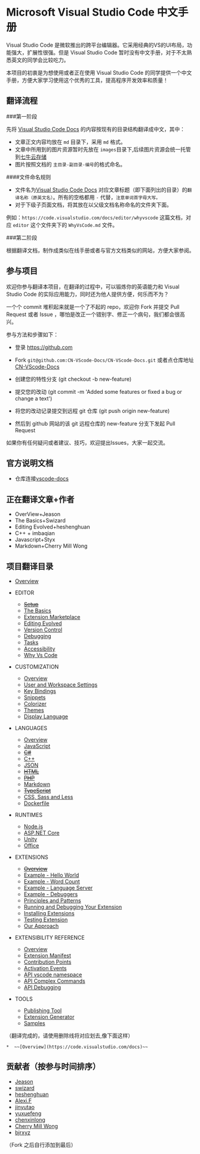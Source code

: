 
Microsoft Visual Studio Code 中文手册
===============

Visual Studio Code 是微软推出的跨平台编辑器。它采用经典的VS的UI布局，功能强大，扩展性很强。但是  Visual Studio Code 暂时没有中文手册，对于不太熟悉英文的同学会比较吃力。

本项目的初衷是为想使用或者正在使用 Visual Studio Code 的同学提供一个中文手册，方便大家学习使用这个优秀的工具，提高程序开发效率和质量！


## 翻译流程

###第一阶段

先将 [Visual Studio Code Docs](https://code.visualstudio.com/docs) 的内容按现有的目录结构翻译成中文，其中：

- 文章正文内容均放在 `md` 目录下，采用 `md` 格式。
- 文章中所用到的图片资源暂时先放在 `images`目录下,后续图片资源会统一托管到[七牛云存储](http://www.qiniu.com/)
- 图片按照文档的 `主目录-副目录-编号`的格式命名。

####文件命名规则

- 文件名为[Visual Studio Code Docs](https://code.visualstudio.com/docs) 对应文章标题（即下面列出的目录）的`翻译名称（原英文名）`。所有的空格都用 `-` 代替，`注意单词首字母大写。`
- 对于下级子页面文档，将其放在以父级文档名称命名的文件夹下面。

例如：`https://code.visualstudio.com/docs/editor/whyvscode` 这篇文档，对应 `editor` 这个文件夹下的 `WhyVsCode.md` 文件。

###第二阶段

根据翻译文档，制作成类似在线手册或者与官方文档类似的网站，方便大家参阅。

## 参与项目

欢迎你参与翻译本项目，在翻译的过程中，可以锻炼你的英语能力和 Visual Studio Code 的实际应用能力，同时还为他人提供方便，何乐而不为？

一个个 commit 堆积起来就是一个了不起的 repo，欢迎你 Fork 并提交 Pull Request 或者 Issue ，哪怕是改正一个错别字、修正一个病句，我们都会很高兴。

参与方法和步骤如下：

* 登录 https://github.com

* Fork `git@github.com:CN-VScode-Docs/CN-VScode-Docs.git` 或者点仓库地址[CN-VScode-Docs](https://github.com/jeasonstudio/CN-VScode-Docs.git)

* 创建您的特性分支 (git checkout -b new-feature)

* 提交您的改动 (git commit -m 'Added some features or fixed a bug or change a text')

* 将您的改动记录提交到远程 git 仓库 (git push origin new-feature)

* 然后到 github 网站的该 git 远程仓库的 new-feature 分支下发起 Pull Request

如果你有任何疑问或者建议、技巧，欢迎提出Issues，大家一起交流。

## 官方说明文档

* 仓库连接[vscode-docs](https://github.com/Microsoft/vscode-docs.git)

## 正在翻译文章+作者

* OverView+Jeason
* The Basics+Swizard
* Editing Evolved+heshenghuan
* C++ + imbaqian
* Javascript+Styx
* Markdown+Cherry Mill Wong

## 项目翻译目录

* [Overview](https://code.visualstudio.com/docs)

* EDITOR
  * ~~[Setup](https://code.visualstudio.com/docs/editor/setup)~~
  * [The Basics](https://code.visualstudio.com/docs/editor/codebasics)
  * [Extension Marketplace](https://code.visualstudio.com/docs/editor/extension-gallery)
  * [Editing Evolved](https://code.visualstudio.com/docs/editor/editingevolved)
  * [Version Control](https://code.visualstudio.com/docs/editor/versioncontrol)
  * [Debugging](https://code.visualstudio.com/docs/editor/debugging)
  * [Tasks](https://code.visualstudio.com/docs/editor/tasks)
  * [Accessibility](https://code.visualstudio.com/docs/editor/accessibility)
  * [Why Vs Code](https://code.visualstudio.com/docs/editor/whyvscode)

* CUSTOMIZATION
  * [Overview](https://code.visualstudio.com/docs/customization/overview)
  * [User and Workspace Settings](https://code.visualstudio.com/docs/customization/userandworkspace)
  * [Key Bindings](https://code.visualstudio.com/docs/customization/keybindings)
  * [Snippets](https://code.visualstudio.com/docs/customization/userdefinedsnippets)
  * [Colorizer](https://code.visualstudio.com/docs/customization/colorizer)
  * [Themes](https://code.visualstudio.com/docs/customization/themes)
  * [Display Language](https://code.visualstudio.com/docs/customization/locales)

* LANGUAGES
  * [Overview](https://code.visualstudio.com/docs/languages/overview)
  * [JavaScript](https://code.visualstudio.com/docs/languages/javascript)
  * ~~[C#](https://code.visualstudio.com/docs/languages/csharp)~~
  * [C++](https://code.visualstudio.com/docs/languages/cpp)
  * [JSON](https://code.visualstudio.com/docs/languages/json)
  * ~~[HTML](https://code.visualstudio.com/docs/languages/html)~~
  * ~~[PHP](https://code.visualstudio.com/docs/languages/php)~~
  * [Markdown](https://code.visualstudio.com/docs/languages/markdown)
  * ~~[TypeScript](https://code.visualstudio.com/docs/languages/typescript)~~
  * [CSS, Sass and Less](https://code.visualstudio.com/docs/languages/css)
  * [Dockerfile](https://code.visualstudio.com/docs/languages/dockerfile)

* RUNTIMES
  * [Node.js](https://code.visualstudio.com/docs/runtimes/nodejs)
  * [ASP.NET Core](https://code.visualstudio.com/docs/runtimes/ASPnet5)
  * [Unity](https://code.visualstudio.com/docs/runtimes/unity)
  * [Office](https://code.visualstudio.com/docs/runtimes/office)

* EXTENSIONS
  * ~~[Overview](https://code.visualstudio.com/docs/extensions/overview)~~
  * [Example - Hello World](https://code.visualstudio.com/docs/extensions/example-hello-world)
  * [Example - Word Count](https://code.visualstudio.com/docs/extensions/example-word-count)
  * [Example - Language Server](https://code.visualstudio.com/docs/extensions/example-language-server)
  * [Example - Debuggers](https://code.visualstudio.com/docs/extensions/example-debuggers)
  * [Principles and Patterns](https://code.visualstudio.com/docs/extensions/patterns-and-principles)
  * [Running and Debugging Your Extension](https://code.visualstudio.com/docs/extensions/debugging-extensions)
  * [Installing Extensions](https://code.visualstudio.com/docs/extensions/install-extension)
  * [Testing Extension](https://code.visualstudio.com/docs/extensions/testing-extensions)
  * [Our Approach](https://code.visualstudio.com/docs/extensions/our-approach)

* EXTENSIBILITY REFERENCE
  * [Overview](https://code.visualstudio.com/docs/extensionAPI/overview)
  * [Extension Manifest](https://code.visualstudio.com/docs/extensionAPI/extension-manifest)
  * [Contribution Points](https://code.visualstudio.com/docs/extensionAPI/extension-points)
  * [Activation Events](https://code.visualstudio.com/docs/extensionAPI/activation-events)
  * [API vscode namespace](https://code.visualstudio.com/docs/extensionAPI/vscode-api)
  * [API Complex Commands](https://code.visualstudio.com/docs/extensionAPI/vscode-api-commands)
  * [API Debugging](https://code.visualstudio.com/docs/extensionAPI/api-debugging)

* TOOLS
  * [Publishing Tool](https://code.visualstudio.com/docs/tools/vscecli)
  * [Extension Generator](https://code.visualstudio.com/docs/tools/yocode)
  * [Samples](https://code.visualstudio.com/docs/tools/samples)

（翻译完成的，请使用删除线将对应划去,像下面这样）

    *  ~~[Overview](https://code.visualstudio.com/docs)~~

## 贡献者（按参与时间排序）

- [Jeason](http://jeasonstudio.github.io/)
- [swizard](http://swizardlv.github.io/)
- [heshenghuan](http://heshenghuan.github.io/)
- [Alexi.F](http://alexifeng.com/)
- [jinyutao](https://github.com/jinyutao)
- [yuxuefeng](https://github.com/twem007)
- [chenxinlong](http://github.com/chenxinlong)
- [Cherry Mill Wong](http://http://123.206.79.144/)
- [bjrxyz](https://github.com/bjrxyz)

（Fork 之后自行添加到最后）
